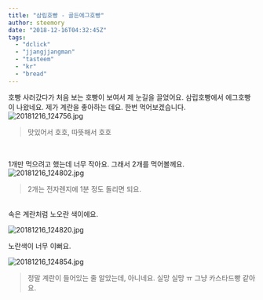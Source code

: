 ```yaml
---
title: "삼립호빵 - 골든에그호빵"
author: steemory
date: "2018-12-16T04:32:45Z"
tags:
  - "dclick"
  - "jjangjjangman"
  - "tasteem"
  - "kr"
  - "bread"
---
```

호빵 사러갔다가 처음 보는 호빵이 보여서 제 눈길을 끌었어요. 삼립호빵에서 에그호빵이 나왔네요. 제가 계란을 좋아하는 데요. 한번 먹어보겠습니다.
![20181216_124756.jpg](https://s3.ap-northeast-2.amazonaws.com/dclick/image/steemory/1544933956425)
> 맛있어서 호호, 따뜻해서 호호

<br>

1개만 먹으려고 했는데 너무 작아요. 그래서 2개를 먹어볼께요.
![20181216_124802.jpg](https://s3.ap-northeast-2.amazonaws.com/dclick/image/steemory/1544933969304)
> 2개는 전자렌지에 1분 정도 돌리면 되요.

<br>
속은 계란처럼 노오란 색이에요.

![20181216_124820.jpg](https://s3.ap-northeast-2.amazonaws.com/dclick/image/steemory/1544933979621)

노란색이 너무 이뻐요.

![20181216_124854.jpg](https://s3.ap-northeast-2.amazonaws.com/dclick/image/steemory/1544933991319)
> 정말 계란이 들어있는 줄 알았는데, 아니네요. 실망 실망 ㅠ 그냥 카스타드빵 같아요.
